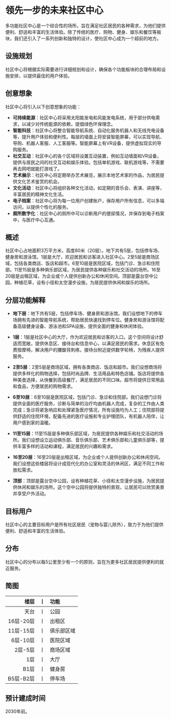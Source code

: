 # 领先一步的未来社区中心

多功能社区中心是一个综合性的场所，旨在满足社区居民的各种需求，为他们提供便利、舒适和丰富的生活体验。除了传统的医疗、购物、健身、娱乐和餐饮等板块，我们还引入了一系列创新和独特的设计，使社区中心成为一个超前的地方。

## 设施规划
社区中心将根据实际需要进行详细规划和设计，确保各个功能板块的合理布局和设施安排，以提供最佳的用户体验。

## 创意想象
社区中心将引入以下创意想象的功能：

- **可持续能源**：社区中心将采用太阳能发电和风能发电系统，用于部分供电需求，以减少对传统能源的依赖，提倡绿色环保理念。
- **智能科技**：社区中心将整合智能导航系统、自动化服务机器人和无线充电设备等，提升用户体验和便利性。每层的墙面上将安装智能屏幕，可以实现导航、导购、机器人客服、人工客服等。智能屏幕上有VR设备，提供虚拟现实的导购服务。
- **社交互动**：社区中心的各个区域将设置互动装置，例如互动墙面和VR设备，提供与居民之间的社交互动和娱乐体验。包括单机游戏、联机游戏等，不需要再去网吧就能打游戏了。
- **艺术展示**：社区中心将定期举办艺术展览，展示本地艺术家的作品，为居民提供文化艺术鉴赏的机会。
- **文化活动**：社区中心将组织各种文化活动，如定期的音乐会、表演、讲座等，丰富居民的精神文化生活。
- **电子档案**：社区中心将为每一位用户创建账户，保存用户所有信息，可以多端访问，以提供个性化的服务。
- **厕所数字化**：社区中心的厕所中可以诊断用户的便尿情况，并保存到电子档案中，与医疗中心互通。

## 概述
社区中心占地面积3万平方米，高度80米（20层）。地下共有5层，包括停车场、健身房和游泳馆。1层是大厅，欢迎居民和访客进入社区中心。2至5层是商场区域，包括各类商店、饭店和超市。6至10层是医院区域，包括门诊、急诊和住院部。11至15层是多种俱乐部区域，为居民提供各种娱乐和社交活动的场所。16至20层是出租区域，为企业或个人提供创新办公和休闲空间。顶部是露台空中公园，种植花草，设有小径和太空漫步设施，为居民提供休闲和娱乐的场所。

## 分层功能解释

- **地下层**：地下共有5层，包括停车场、健身房和游泳馆。我们设想地下的停车场拥有先进的智能导航系统，帮助居民快速找到停车位。健身房和游泳馆将配备高级健身设备、游泳池和SPA设施，提供全面的健身和休闲体验。

- **1层**：1层是社区中心的大厅，作为欢迎居民和访客的入口。这个空间将设计舒适而宽敞，提供休息区、接待台和信息中心，以满足居民的需求。休息区有免费按摩椅，解决用户的腰酸背刺疼。接待台附近提供数字轮椅，为残疾人提供服务。

- **2至5层**：2至5层是商场区域，拥有各类商店、饭店和超市。我们设想商场将提供多样化的购物选择，包括时尚品牌、生活用品和特色店铺。饭店将提供各种美食选择，从快餐到高级餐厅，满足居民的不同口味。超市将提供日常用品和食品，方便居民的购物需求。

- **6至10层**：6至10层是医院区域，包括门诊、急诊和住院部。我们设想门诊将提供全面的医疗服务，诊断与简单的治疗均由机器人完成，复杂的工作由人类完成；急诊将紧急响应和处理紧急医疗情况，所有设施均为人工；住院部将提供舒适的住院环境，配备先进的医疗设施和专业护理团队，有机器人陪伴，让用户感到家的温暖。

- **11至15层**：11至15层是多种俱乐部区域，为居民提供各种娱乐和社交活动的场所。我们设想设立运动俱乐部、音乐俱乐部、艺术俱乐部和儿童俱乐部等，提供丰富多样的活动和课程，满足居民的兴趣和需求。

- **16至20层**：16至20层是出租区域，为企业或个人提供创新办公和休闲空间。我们设想这些楼层将设计成现代化的办公室和灵活的休闲区，满足不同工作和放松需求。

- **顶部**：顶部是露台空中公园，设有种植花草、小径和太空漫步设施，为居民提供休闲和娱乐的场所。这个空中公园将提供独特的景观，让居民可以欣赏美景并享受户外活动。

## 目标用户
社区中心的主要目标用户是所有社区居民（宠物与婴儿除外），致力于为他们提供便利、舒适和丰富的生活体验。

## 分布
社区中心的分布以每5公里至少有一个的原则，旨在为更多社区居民提供便利的就近服务。

## 简图
| 楼层  |丨| 功能         |
| ----: |:-:| :--------- |
| 天台  |丨| 公园         |
| 16层-20层  |丨| 出租区       |
| 11层-15层 |丨| 俱乐部区域   |
| 6层-10层  |丨| 医院区域     |
| 2层-5层 | 丨|商场区域     |
| 1层   | 丨|大厅         |
| B1层  | 丨|健身房       |
|B5层-B2层 | 丨|停车场       |

## 预计建成时间
2030年前。
